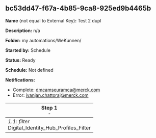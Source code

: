 ## bc53dd47-f67a-4b85-9ca8-925ed9b4465b

**Name** (not equal to External Key)**:** Test 2 dupl

**Description:** n/a

**Folder:** my automations/WeKunnen/

**Started by:** Schedule

**Status:** Ready

**Schedule:** Not defined

**Notifications:**

* Complete: dmcamseuramca@merck.com
* Error: ivanjan.chattoraj@merck.com

| Step 1<br>_<small>-</small>_ |
| --- |
| _1.1: filter_<br>Digital_Identity_Hub_Profiles_Filter |
